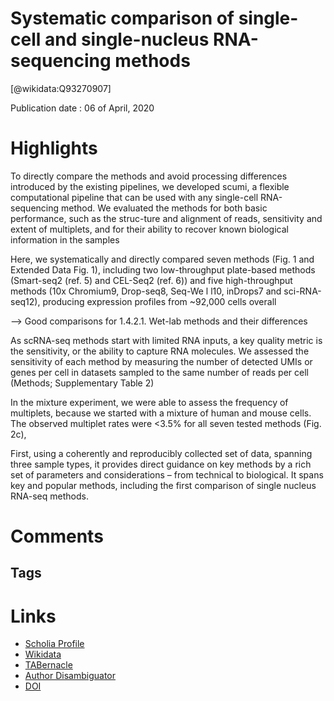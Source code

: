
Systematic comparison of single-cell and single-nucleus RNA-sequencing methods
==============================================================================
  
  [@wikidata:Q93270907]  
  
Publication date : 06 of April, 2020  

# Highlights

To directly compare the methods and avoid processing differences introduced by the existing pipelines, we developed scumi, a flexible computational pipeline that can be used with any single-cell RNA-sequencing method. We evaluated the methods for both basic performance, such as the struc-ture and alignment of reads, sensitivity and extent of multiplets, and for their ability to recover known biological information in the samples


Here,  we  systematically  and  directly  compared  seven  methods  (Fig. 1  and  Extended  Data  Fig.  1),  including  two  low-throughput  plate-based methods (Smart-seq2 (ref. 5) and CEL-Seq2 (ref. 6)) and five  high-throughput  methods  (10x  Chromium9,  Drop-seq8,  Seq-We l l10, inDrops7 and sci-RNA-seq12), producing expression profiles from  ~92,000  cells  overall

--> Good comparisons for 1.4.2.1. Wet-lab methods and their differences

As scRNA-seq methods start with limited RNA inputs, a key quality metric is the sensitivity, or the ability to capture RNA molecules. We assessed the sensitivity of each method by measuring the number of detected UMIs or genes per cell in datasets sampled to the same number of reads per cell (Methods; Supplementary Table 2)

In the mixture experiment, we were able to assess the frequency of multiplets, because we started with a mixture of human and mouse cells. The observed multiplet rates were <3.5% for all seven tested methods (Fig. 2c),

First, using a coherently and reproducibly collected set of data, spanning three sample types, it provides direct guidance on key methods by a rich set of parameters and considerations – from technical to biological. It spans key and popular methods, including the first comparison of single nucleus RNA-seq methods. 



# Comments

## Tags

# Links
  
 * [Scholia Profile](https://scholia.toolforge.org/work/Q93270907)  
 * [Wikidata](https://www.wikidata.org/wiki/Q93270907)  
 * [TABernacle](https://tabernacle.toolforge.org/?#/tab/manual/Q93270907/P921%3BP4510)  
 * [Author Disambiguator](https://author-disambiguator.toolforge.org/work_item_oauth.php?id=Q93270907&batch_id=&match=1&author_list_id=&doit=Get+author+links+for+work)  
 * [DOI](https://doi.org/10.1038/S41587-020-0465-8)  
